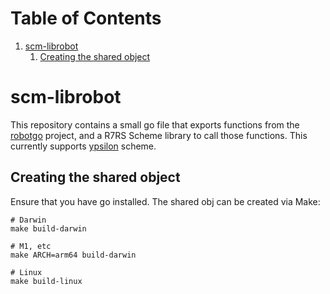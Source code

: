 
# Table of Contents

1.  [scm-librobot](#orgb4a29b6)
    1.  [Creating the shared object](#org7e839c4)


<a id="orgb4a29b6"></a>

# scm-librobot

This repository contains a small go file that exports functions from the [robotgo](https://github.com/go-vgo/robotgo) project,
and a R7RS Scheme library to call those functions. This currently supports [ypsilon](https://github.com/fujita-y/ypsilon) scheme.


<a id="org7e839c4"></a>

## Creating the shared object

Ensure that you have go installed. The shared obj can be created via Make:

    # Darwin
    make build-darwin
    
    # M1, etc
    make ARCH=arm64 build-darwin
    
    # Linux
    make build-linux

